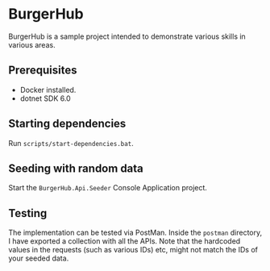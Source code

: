 # BurgerHub
BurgerHub is a sample project intended to demonstrate various skills in various areas.

## Prerequisites
- Docker installed.
- dotnet SDK 6.0

## Starting dependencies
Run `scripts/start-dependencies.bat`.

## Seeding with random data
Start the `BurgerHub.Api.Seeder` Console Application project.

## Testing
The implementation can be tested via PostMan. Inside the `postman` directory, I have exported a collection with all the APIs. Note that the hardcoded values in the requests (such as various IDs) etc, might not match the IDs of your seeded data.
